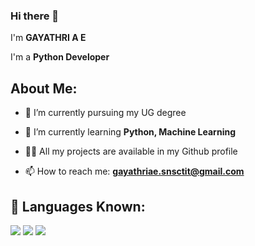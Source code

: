 ### Hi there 👋


I'm **GAYATHRI A E** 

I'm a <b>Python Developer</b>

## About Me:

- 🔭 I’m currently pursuing my UG degree
  
- 🌱 I’m currently learning **Python, Machine Learning**
  
- 👨‍💻 All my projects are available in my Github profile

- 📫 How to reach me: **gayathriae.snsctit@gmail.com**

## 🚀 Languages Known: ##

<img src = "https://contentstatic.techgig.com/photo/90325682.cms">
<img src = "https://upload.wikimedia.org/wikipedia/commons/thumb/c/c3/Python-logo-notext.svg/1200px-Python-logo-notext.svg.png">
<img src = "https://upload.wikimedia.org/wikipedia/commons/thumb/6/61/HTML5_logo_and_wordmark.svg/800px-HTML5_logo_and_wordmark.svg.png"
